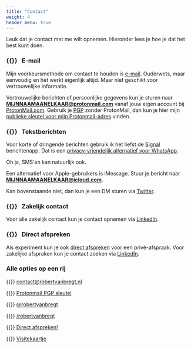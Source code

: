 ```yaml
---
title: "Contact"
weight: 4
header_menu: true
---
```


Leuk dat je contact met me wilt opnemen. Hieronder lees je hoe je dat het best kunt doen.

### {{<icon class="fa fa-envelope">}} &nbsp; E-mail

Mijn voorkeursmethode om contact te houden is [e-mail][email]. Ouderwets, maar eenvoudig en het werkt eigenlijk altijd. Maar niet geschikt voor vertrouwelijke informatie.

Vertrouwelijke berichten of persoonlijke gegevens kun je sturen naar **MIJNNAAMAANELKAAR@protonmail.com** vanaf jouw eigen account bij [ProtonMail.com][protonmail]. Gebruik je [PGP][pgp] zonder ProtonMail, dan kun je hier mijn [publieke sleutel voor mijn Protonmail-adres][key] vinden.

### {{<icon class="fa fa-commenting">}} &nbsp; Tekstberichten

Voor korte of dringende berichten gebruik ik het liefst de [Signal][signal] berichtenapp. Dat is een [privacy-vriendelijk alternatief voor WhatsApp][fix]. 

Oh ja, SMS'en kan natuurlijk ook.

Een alternatief voor Apple-gebruikers is iMessage. Stuur je bericht naar **MIJNNAAMAANELKAAR@icloud.com**.

Kan bovenstaande niet, dan kun je een DM sturen via [Twitter][twitter].

### {{<icon class="fa fa-building">}} &nbsp; Zakelijk contact

Voor alle zakelijk contact kun je contact opnemen via [LinkedIn][linkedin].

### {{<icon class="fa fa-calendar">}} &nbsp; Direct afspreken

Als experiment kun je ook [direct afspreken][afspreken] voor een privé-afspraak. Voor zakelijke afspraken kun je contact zoeken via [LinkedIn][linkedin].

### Alle opties op een rij

{{<icon class="fa fa-envelope fa-fw">}} [contact@robertvanbregt.nl][email]

{{<icon class="fa fa-key fa-fw">}} [Protonmail PGP sleutel][key]

{{<icon class="fa fa-twitter fa-fw">}} [@robertvanbregt][twitter]

{{<icon class="fa fa-linkedin fa-fw">}} [/robertvanbregt][linkedin]

{{<icon class="fa fa-calendar fa-fw">}} [Direct afspreken!][afspreken]

{{<icon class="fa fa-address-card fa-fw">}} [Visitekaartje][vcf]

[afspreken]: https://robertvanbregt.nl/afspreken
[email]: mailto:contact@robertvanbregt.nl
[fix]: https://www.fixjeprivacy.nl/tip/ruil-whatsapp-in-voor-een-privacyvriendelijk-alternatief/
[key]: https://robertvanbregt.nl/protonkey.asc
[linkedin]: https://linkedin.com/in/robertvanbregt
[pgp]: https://nl.wikipedia.org/wiki/Pretty_Good_Privacy
[protonmail]: https://protonmail.com/nl/
[signal]: https://signal.org/nl/
[twitter]: https://twitter.com/robertvanbregt
[vcf]: https://robertvanbregt.nl/robertvanbregt.vcf
